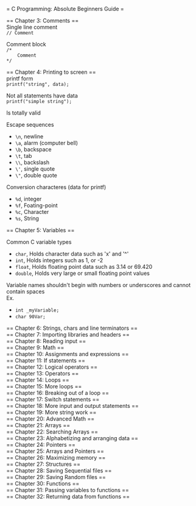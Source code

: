 = C Programming: Absolute Beginners Guide =

== Chapter 3: Comments == <br>
Single line comment <br>
`// Comment` <br>

Comment block  <br>
`/*` <br>
`    Comment` <br>
`*/` <br>

== Chapter 4: Printing to screen == <br>
printf form <br>
`printf("string", data);` <br>

Not all statements have data <br>
`printf("simple string");` <br>

Is totally valid <br>

Escape sequences <br>
* `\n`, newline
* `\a`, alarm (computer bell)
* `\b`, backspace
* `\t`, tab
* `\\`, backslash
* `\'`, single quote
* `\"`, double quote

Conversion characteres (data for printf) <br>
* `%d`, integer
* `%f`, Foating-point
* `%c`, Character
* `%s`, String

== Chapter 5: Variables == 


Common C variable types <br>
* `char`, Holds character data such as 'x' and '^'
* `int`, Holds integers such as 1, or -2
* `float`, Holds floating point data such as 3.14 or 69.420
* `double`, Holds very large or small floating point values

Variable names shouldn't begin with numbers or underscores and cannot contain spaces <br>
Ex. <br>
* `int _myVariable;`
* `char 90Var;`

== Chapter 6: Strings, chars and line terminators == <br>
== Chapter 7: Importing libraries and headers == <br>
== Chapter 8: Reading input == <br>
== Chapter 9: Math == <br>
== Chapter 10: Assignments and expressions == <br>
== Chapter 11: If statements == <br>
== Chapter 12: Logical operators == <br>
== Chapter 13: Operators == <br>
== Chapter 14: Loops == <br>
== Chapter 15: More loops == <br>
== Chapter 16: Breaking out of a loop == <br>
== Chapter 17: Switch statements == <br>
== Chapter 18: More input and output statements == <br>
== Chapter 19: More string work == <br>
== Chapter 20: Advanced Math == <br>
== Chapter 21: Arrays == <br>
== Chapter 22: Searching Arrays == <br>
== Chapter 23: Alphabetizing and arranging data == <br>
== Chapter 24: Pointers == <br>
== Chapter 25: Arrays and Pointers == <br>
== Chapter 26: Maximizing memory == <br>
== Chapter 27: Structures == <br>
== Chapter 28: Saving Sequential files == <br>
== Chapter 29: Saving Random files == <br>
== Chapter 30: Functions == <br>
== Chapter 31: Passing variables to functions == <br>
== Chapter 32: Returning data from functions == <br>
